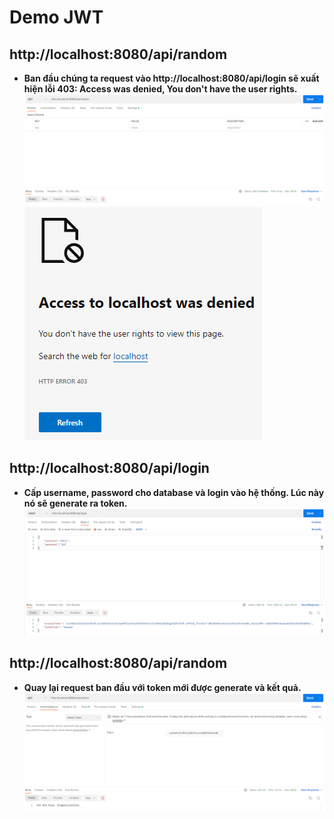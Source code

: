 # Demo JWT

## http://localhost:8080/api/random
* **Ban đầu chúng ta request vào http://localhost:8080/api/login sẽ xuất hiện lỗi 403: Access was denied, You don't have the user rights.**
![1A](https://github.com/Bachos0605/DemoJWT/blob/main/Static/1.png)
![1B](https://github.com/Bachos0605/DemoJWT/blob/main/Static/2.png)

## http://localhost:8080/api/login 
* **Cấp username, password cho database và login vào hệ thống. Lúc này nó sẽ generate ra token.**
![2A](https://github.com/Bachos0605/DemoJWT/blob/main/Static/3.png)

## http://localhost:8080/api/random
* **Quay lại request ban đầu với token mới được generate và kết quả.**
![3A](https://github.com/Bachos0605/DemoJWT/blob/main/Static/4.png)

